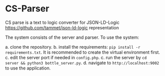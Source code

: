 # CS-Parser 

CS parse is a text to logic converter for JSON-LD-Logic https://github.com/tammet/json-ld-logic representation

The system consists of the server and parser. To use the system:

a. clone the repository.
b. install the requirements: `pip install -r requirements.txt`. It is recommended to create the virtual environment first.
c. edit the server port if needed in `config.php`.
c. run the server by `cd server && python3 bottle_server.py`.
d. navigate to `http://localhost:9002` to use the application.